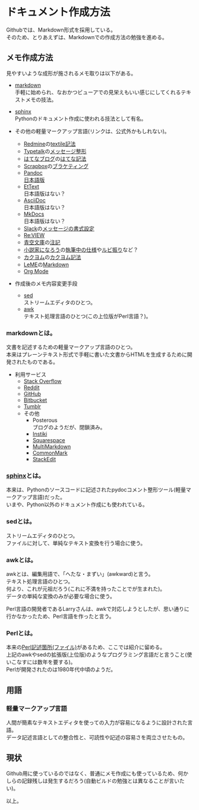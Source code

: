 # ドキュメント作成方法
Githubでは、Markdown形式を採用している。  
そのため、とりあえずは、Markdownでの作成方法の勉強を進める。  

## メモ作成方法
見やすいような成形が施されるメモ取りは以下がある。  

* [markdown](#localfileMarkdownJump)  
手軽に始められ、なおかつビューアでの見栄えもいい感じにしてくれるテキストメモの技法。  
* [sphinx](#localfileSphinxJump)  
Pythonのドキュメント作成に使われる技法として有名。  

* その他の軽量マークアップ言語(リンクは、公式外かもしれない)。
  * [Redmine](https://redmine.jp)の[textile記法](https://redmine.jp/tech_note/textile/)  
  * [Typetalk](https://www.typetalk.com/ja/)の[メッセージ整形](https://support.typetalk.com/hc/ja/articles/212900337-メッセージを整形する)  
  * [はてなブログ](https://hatenablog.com)の[はてな記法](https://help.hatenablog.com/entry/text-hatena-list)  
  * [Scrapbox](https://scrapbox.io/product)の[ブラケティング](https://scrapbox.io/help-jp/ブラケティング)  
  * [Pandoc](https://pandoc.org)  
    [日本語版](https://pandoc-doc-ja.readthedocs.io/ja/latest/users-guide.html)  
  * [EtText](http://ettext.taint.org)  
    日本語版はない？  
  * [AsciiDoc](https://asciidoc.org)  
    日本語版はない？  
  * [MkDocs](https://www.mkdocs.org)  
    日本語版はない？  
  * [Slack](https://slack.com)の[メッセージの書式設定](https://slack.com/intl/ja-jp/help/articles/202288908-メッセージの書式設定)  
  * [Re:VIEW](https://reviewml.org/ja/)  
  * [青空文庫](https://www.aozora.gr.jp)の[注記](https://www.aozora.gr.jp/annotation/)  
  * [小説家になろう](https://syosetu.com)の[執筆中の仕様](https://syosetu.com/man/sippitu/)や[ルビ振り](https://syosetu.com/man/ruby/)など？  
  * [カクヨム](https://kakuyomu.jp)の[カクヨム記法](https://kakuyomu.jp/help/entry/notation)  
  * [LeME](https://leme.style)の[Markdown](https://leme.style/making-guide/point-markdown/)  
  * [Org Mode](https://www.orgmode.org/ja/index.html)  

* 作成後のメモ内容変更手段  
  * [sed](#localfileSedJump)  
    ストリームエディタのひとつ。  
  * [awk](#localfileAwkJump)  
    テキスト処理言語のひとつ(この上位版がPerl言語？)。  


<a id="localfileMarkdownJump"></a>
### markdownとは。
文書を記述するための軽量マークアップ言語のひとつ。  
本来はプレーンテキスト形式で手軽に書いた文書からHTMLを生成するために開発されたものである。  

* 利用サービス  
  * [Stack Overflow](https://ja.stackoverflow.com)  
  * [Reddit](https://www.reddit.com)  
  * [GitHub](https://github.com)  
  * [Bitbucket](https://bitbucket.org)  
  * [Tumblr](https://www.tumblr.com)  
  * その他  
    * Posterous  
      ブログのようだが、閉鎖済み。  
    * [Instiki](https://golem.ph.utexas.edu/wiki/instiki/show/HomePage)  
    * [Squarespace](https://www.squarespace.com)  
    * [MultiMarkdown](https://multimarkdown.com)  
    * [CommonMark](https://commonmark.org)  
    * [StackEdit](https://stackedit.io)  

<a id="localfileSphinxJump"></a>
### [sphinx](https://www.sphinx-doc.org/ja/master/contents.html)とは。
本来は、Pythonのソースコードに記述されたpydocコメント整形ツール(軽量マークアップ言語)だった。  
いまや、Python以外のドキュメント作成にも使われている。  


<a id="localfileSedJump"></a>
### sedとは。
ストリームエディタのひとつ。  
ファイルに対して、単純なテキスト変換を行う場合に使う。  


<a id="localfileAwkJump"></a>
### awkとは。
awkとは、編集用語で、「へたな・まずい」(awkward)と言う。  
テキスト処理言語のひとつ。  
何より、これが元祖だろう(これに不満を持ったことでが生まれた)。  
データの単純な変換のみが必要な場合に使う。  

Perl言語の開発者であるLarryさんは、awkで対応しようとしたが、思い通りに行かなかったため、Perl言語を作ったと言う。  


<a id="localfilePerlJump"></a>
### Perlとは。
本来の[Perl記述箇所(ファイル)](Perl言語/README.md)があるため、ここでは紹介に留める。  
上記のawkやsedの拡張版(上位版)のようなプログラミング言語だと言うこと(使いこなすには数年を要する)。  
Perlが開発されたのは1980年代中頃のようだ。  


## 用語
### 軽量マークアップ言語
人間が簡素なテキストエディタを使っての入力が容易になるように設計された言語。  
データ記述言語としての整合性と、可読性や記述の容易さを両立させたもの。  


## 現状
Github用に使っているのではなく、普通にメモ作成にも使っているため、何かしらの記録残しは発生するだろう(自動ビルドの勉強とは異なることが言いたい)。  

以上。
